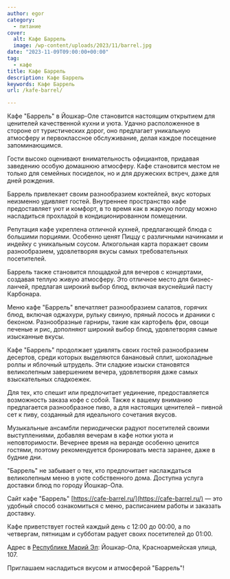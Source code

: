 ```yaml
---
author: egor
category:
  - питание
cover:
  alt: Кафе Баррель
  image: /wp-content/uploads/2023/11/barrel.jpg
date: "2023-11-09T09:00:00+00:00"
tag:
  - кафе
title: Кафе Баррель
description: Кафе Баррель
keywords: Кафе Баррель
url: /kafe-barrel/

---
```

Кафе "Баррель" в Йошкар-Оле становится настоящим открытием для ценителей качественной кухни и уюта. Удачно расположенное в стороне от туристических дорог, оно предлагает уникальную атмосферу и первоклассное обслуживание, делая каждое посещение запоминающимся.

Гости высоко оценивают внимательность официантов, придавая заведению особую домашнюю атмосферу. Кафе становится местом не только для семейных посиделок, но и для дружеских встреч, даже для дней рождения.

Баррель привлекает своим разнообразием коктейлей, вкус которых неизменно удивляет гостей. Внутреннее пространство кафе предоставляет уют и комфорт, в то время как в жаркую погоду можно насладиться прохладой в кондиционированном помещении.

Репутация кафе укреплена отличной кухней, предлагающей блюда с большими порциями. Особенно ценят Пиццу с различными начинками и индейку с уникальным соусом. Алкогольная карта поражает своим разнообразием, удовлетворяя вкусы самых требовательных посетителей.

Баррель также становится площадкой для вечеров с концертами, создавая теплую живую атмосферу. Это отличное место для бизнес-ланчей, предлагая широкий выбор блюд, включая вкуснейший пасту Карбонара.

Меню кафе "Баррель" впечатляет разнообразием салатов, горячих блюд, включая оджахури, рульку свиную, пряный лосось и драники с беконом. Разнообразные гарниры, такие как картофель фри, овощи печеные и рис, дополняют широкий выбор блюд, удовлетворяя самые изысканные вкусы.

Кафе "Баррель" продолжает удивлять своих гостей разнообразием десертов, среди которых выделяются банановый сплит, шоколадные роллы и яблочный штрудель. Эти сладкие изыски становятся великолепным завершением вечера, удовлетворяя даже самых взыскательных сладкоежек.

Для тех, кто спешит или предпочитает уединение, предоставляется возможность заказа кофе с собой. Также к вашему вниманию предлагается разнообразное пиво, а для настоящих ценителей – пивной сет к пиву, созданный для идеального сочетания вкусов.

Музыкальные ансамбли периодически радуют посетителей своими выступлениями, добавляя вечерам в кафе нотки уюта и неповторимости. Вечернее время на веранде особенно ценится гостями, поэтому рекомендуется бронировать места заранее, даже в будние дни.

"Баррель" не забывает о тех, кто предпочитает наслаждаться великолепным меню в уюте собственного дома. Доступна услуга доставки блюд по городу Йошкар-Ола.

Сайт кафе "Баррель" [https://cafe-barrel.ru/](https://cafe-barrel.ru/) — это удобный способ ознакомиться с меню, расписанием работы и заказать доставку.

Кафе приветствует гостей каждый день с 12:00 до 00:00, а по четвергам, пятницам и субботам радует своих посетителей до 01:00.

Адрес в [Республике Марий Эл](/): Йошкар-Ола, Красноармейская улица, 107.

Приглашаем насладиться вкусом и атмосферой "Баррель"!
